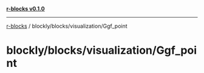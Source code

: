 [**r-blocks v0.1.0**](../../../../README.md)

---

[r-blocks](../../../../modules.md) / blockly/blocks/visualization/Ggf_point

# blockly/blocks/visualization/Ggf_point
